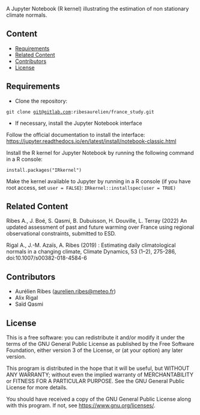 
A Jupyter Notebook (R kernel) illustrating the estimation of non stationary climate normals. 

Content
-------

* [Requirements](#requirements)
* [Related Content](#related-content)
* [Contributors](#contributors)
* [License](#license)


Requirements
------------

- Clone the repository:

<code>git clone git@gitlab.com:ribesaurelien/france_study.git</code>

- If necessary, install the Jupyter Notebook interface

Follow the official documentation to install the interface: <a href="https://jupyter.readthedocs.io/en/latest/install/notebook-classic.html">https://jupyter.readthedocs.io/en/latest/install/notebook-classic.html</a>

Install the R kernel for Jupyter Notebook by running the following command in a R console:

<code>install.packages("IRkernel")</code>

Make the kernel available to Jupyter by running in a R console (if you have root access, set `user = FALSE`):
<code>IRkernel::installspec(user = TRUE)</code>


Related Content
---------------

Ribes A., J. Boé, S. Qasmi, B. Dubuisson, H. Douville, L. Terray (2022) An updated assessment of past and future warming over France using regional observational constraints, submitted to ESD.

Rigal A., J.-M. Azaïs, A. Ribes (2019) : Estimating daily climatological normals in a changing climate, Climate Dynamics, 53 (1–2), 275-286, doi:10.1007/s00382-018-4584-6


Contributors
------------

- Aurélien Ribes (aurelien.ribes@meteo.fr)
- Alix Rigal
- Saïd Qasmi


License
-------

This is a free software: you can redistribute it and/or modify
it under the terms of the GNU General Public License as published by
the Free Software Foundation, either version 3 of the License, or
(at your option) any later version.

This program is distributed in the hope that it will be useful,
but WITHOUT ANY WARRANTY; without even the implied warranty of
MERCHANTABILITY or FITNESS FOR A PARTICULAR PURPOSE.  See the
GNU General Public License for more details.

You should have received a copy of the GNU General Public License
along with this program.  If not, see <https://www.gnu.org/licenses/>.

